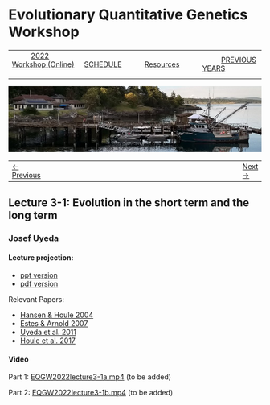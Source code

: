 
# Evolutionary Quantitative Genetics Workshop #

|        |        |        |    |
|--------|---------------------------------------------|--------------------|------------------------------------------|
| &nbsp;&nbsp;&nbsp;&nbsp;&nbsp;&nbsp;&nbsp;&nbsp;&nbsp; [2022 Workshop (Online)](index.html) &nbsp;&nbsp;&nbsp;&nbsp;&nbsp;&nbsp;&nbsp;&nbsp;&nbsp; | &nbsp;&nbsp;&nbsp;&nbsp;&nbsp;&nbsp;&nbsp;&nbsp;&nbsp;&nbsp;&nbsp;&nbsp; [SCHEDULE](schedule.html) &nbsp;&nbsp;&nbsp;&nbsp;&nbsp;&nbsp;&nbsp;&nbsp;&nbsp; | &nbsp;&nbsp;&nbsp;&nbsp;&nbsp;&nbsp;&nbsp;&nbsp;&nbsp;&nbsp;&nbsp;&nbsp; [Resources](resources.html) &nbsp;&nbsp;&nbsp;&nbsp;&nbsp;&nbsp;&nbsp;&nbsp;&nbsp; | &nbsp;&nbsp;&nbsp;&nbsp;&nbsp;&nbsp;&nbsp;&nbsp;&nbsp; [PREVIOUS YEARS](previous.html) &nbsp;&nbsp;&nbsp;&nbsp;&nbsp;&nbsp; |


<div align="left">
<img src="/media/FHLimage2018b.jpg" alt="FHL waterfront in 2018">
</div>

<table><tr><td><a href="exercise2-2.html">&larr; Previous</a></td><td width="772">&nbsp;</td><td> <a href="lecture3-2.html">Next &rarr;</a></td></tr></table>

  

## Lecture 3-1: Evolution in the short term and the long term ##

### Josef Uyeda ###
  
#### Lecture projection: ####

* [ppt version](https://drive.google.com/file/d/1KBOUyfn6kQMtk0icbTpzEsU-4dmBjIA4/view?usp=sharing)
* [pdf version](https://drive.google.com/file/d/1uYoiD74oEEyrjCaXjaHvZ_Xp-ZaXjU2U/view?usp=sharing)

Relevant Papers: 
* [Hansen & Houle 2004](https://drive.google.com/file/d/1hZwbwvFs4aYOaAEOJWduEAMgjgYotDU8/view?usp=sharing)
* [Estes & Arnold 2007](https://drive.google.com/file/d/1SfBOt2s7RuVndROwc8cjr22i5EW_9UHH/view?usp=sharing)
* [Uyeda et al. 2011](https://drive.google.com/file/d/1kIMapMsswYjf_lvczRZmArgKjX7dg2aS/view?usp=sharing)
* [Houle et al. 2017](https://drive.google.com/file/d/1UYqftbJuCPghWeTIDNbqWonJZaiBXR19/view?usp=sharing)

#### Video ####

Part 1: [EQGW2022lecture3-1a.mp4]() (to be added)

Part 2: [EQGW2022lecture3-1b.mp4]() (to be added)

